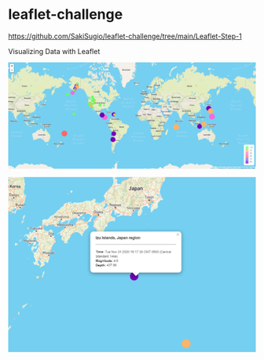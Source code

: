 # leaflet-challenge
https://github.com/SakiSugio/leaflet-challenge/tree/main/Leaflet-Step-1

Visualizing Data with Leaflet

![alt text](https://github.com/SakiSugio/leaflet-challenge/blob/main/image/map1.png)


![alt text](https://github.com/SakiSugio/leaflet-challenge/blob/main/image/map2.png)
